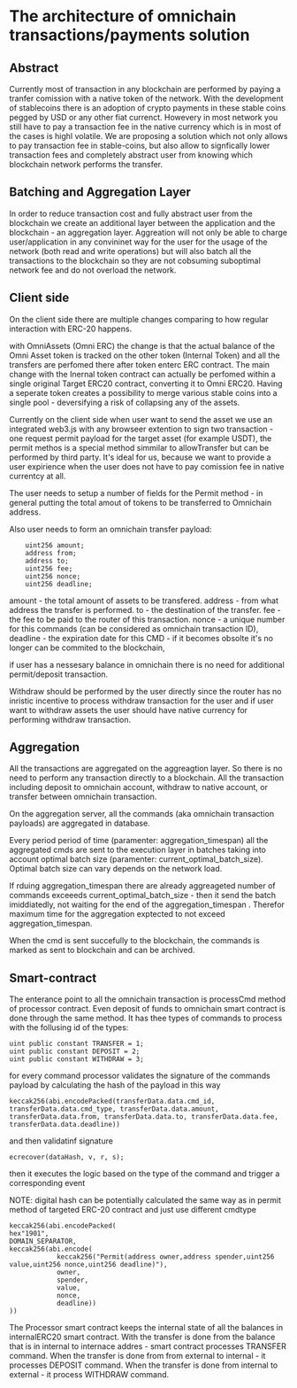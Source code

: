 # The architecture of omnichain transactions/payments solution

## Abstract

Currently most of transaction in any blockchain are performed by paying a tranfer comission with a native token of the network. With the development of stablecoins there is an adoption of crypto payments in these stable coins pegged by USD or any other fiat currenct. Howevery in most network you still have to pay a transaction fee in the native currency which is in most of the cases is highl volatile. We are proposing a solution which not only allows to pay transaction fee in stable-coins, but also allow to signfically lower transaction fees and completely abstract user from knowing which blockchain network performs the transfer.


## Batching and Aggregation Layer

In order to reduce transaction cost and fully abstract user from the blockchain we create an additional layer between the application and the blockchain - an aggregation layer. Aggreation will not only be able to  charge user/application in any convininet way for the user for the usage of the network (both read and write operations) but will also batch all the transactions to the blockchain so they are not cobsuming suboptimal network fee and do not overload the network.

## Client side

On the client side there are multiple changes comparing to how regular interaction with ERC-20 happens. 

with OmniAssets (Omni ERC) the change is that the actual balance of the Omni Asset token is tracked on the other token (Internal Token) and all the transfers are perfomed there after token enterc ERC contract. The main change with the Inernal token contract can actually be perfomed within a single original Target ERC20 contract, converting it to Omni ERC20. Having a seperate token creates a possibility to merge various stable coins into a single pool - deversifying a risk of collapsing any of the assets.

Currently on the client side when user want to send the asset we use an integrated web3.js with any browseer extention to sign two transaction - one request permit payload for the target asset (for example USDT), the permit methos is a special method simmilar to allowTransfer but can be performed by third party. It's ideal for us, because we want to provide a user expirience when the user does not have to pay comission fee in native currentcy at all. 

The user needs to setup a number of fields for the Permit method - in general putting the total amout of tokens to be transferred to Omnichain address.

Also user needs to form an omnichain transfer payload:

        uint256 amount;
        address from;
        address to;
        uint256 fee;
        uint256 nonce;
        uint256 deadline;


amount - the total amount of assets to be transfered. 
address - from what address the transfer is performed.
to - the destination of the transfer.
fee - the fee to be paid to the router of this transaction.
nonce - a unique number for this commands (can be considered as omnichain transaction ID),
deadline - the expiration date for this CMD - if it becomes obsolte it's no longer can be commited to the blockchain,


if user has a nessesary balance in omnichain there is no need for additional permit/deposit transaction.

Withdraw should be performed by the user directly since the router has no inristic incentive to process withdraw transaction for the user and if user want to withdraw assets the user should have native currency for performing withdraw transaction.

## Aggregation

All the transactions are aggregated on the aggreagtion layer. So there is no need to perform any transaction directly to a blockchain. All the transaction including deposit to omnichain account, withdraw to native account, or transfer between omnichain transaction. 

On the aggregation server, all the commands (aka omnichain transaction payloads) are aggregated in database.

Every period period of time (paramenter: aggregation_timespan) all the aggregated cmds are sent to the execution layer in batches taking into account optimal batch size (paramenter: current_optimal_batch_size). Optimal batch size can vary depends on the network load. 

If rduing aggregation_timespan there are already aggreageted number of commands exceeeds current_optimal_batch_size - then it send the batch imiddiatedly, not waiting for the end of the aggregation_timespan . Therefor maximum time for the aggregation exptected to not exceed aggregation_timespan. 

When the cmd is sent succefully to the blockchain, the commands is marked as sent to blockchain and can be archived.


## Smart-contract

The enterance point to all the omnichain transaction is processCmd method of processor contract. Even deposit of funds to omnichain smart contract is done through the same method. It has thee types of commands to process with the follusing id of the types:

    uint public constant TRANSFER = 1;
    uint public constant DEPOSIT = 2;
    uint public constant WITHDRAW = 3;

for every command processor validates the signature of the commands payload by calculating the hash of the payload in this way

    keccak256(abi.encodePacked(transferData.data.cmd_id, transferData.data.cmd_type, transferData.data.amount, transferData.data.from, transferData.data.to, transferData.data.fee, transferData.data.deadline))


and then validatinf signature

    ecrecover(dataHash, v, r, s);

then it executes the logic based on the type of the command and trigger a corresponding event


NOTE: digital hash can be potentially calculated the same way as in permit method of targeted ERC-20 contract
and just use different cmdtype 

    keccak256(abi.encodePacked(
    hex"1901",
    DOMAIN_SEPARATOR,
    keccak256(abi.encode(
                keccak256("Permit(address owner,address spender,uint256 value,uint256 nonce,uint256 deadline)"),
                owner,
                spender,
                value,
                nonce,
                deadline))
    ))

The Processor smart contract keeps the internal state of all the balances in internalERC20 smart contract. With the transfer is done from the balance that is in internal to internace addres - smart contract processes TRANSFER command. When the transfer is done from from external to internal - it processes DEPOSIT command. When the transfer is done from internal to external - it process WITHDRAW command.